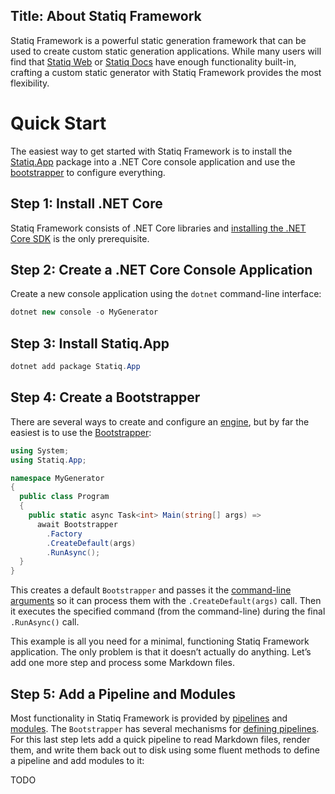 ﻿Title: About Statiq Framework
---
Statiq Framework is a powerful static generation framework that can be used to create custom static generation applications. While many users will find that [Statiq Web](/web) or [Statiq Docs](/docs) have enough functionality built-in, crafting a custom static generator with Statiq Framework provides the most flexibility.

# Quick Start

The easiest way to get started with Statiq Framework is to install the [Statiq.App](https://www.nuget.org/packages/Statiq.App) package into a .NET Core console application and use the [bootstrapper](/framework/usage/bootstrapper) to configure everything.

## Step 1: Install .NET Core

Statiq Framework consists of .NET Core libraries and [installing the .NET Core SDK](https://dot.net) is the only prerequisite.

## Step 2: Create a .NET Core Console Application

Create a new console application using the `dotnet` command-line interface:

```csharp
dotnet new console -o MyGenerator
```

## Step 3: Install Statiq.App

```csharp
dotnet add package Statiq.App
```

## Step 4: Create a Bootstrapper

There are several ways to create and configure an [engine](/framework/concepts/execution#engine), but by far the easiest is to use the [Bootstrapper](/framework/usage/bootstrapper):

```csharp
using System;
using Statiq.App;

namespace MyGenerator
{
  public class Program
  {
    public static async Task<int> Main(string[] args) =>
      await Bootstrapper
        .Factory
        .CreateDefault(args)
        .RunAsync();
  }
}
```

This creates a default `Bootstrapper` and passes it the [command-line arguments](/framework/usage/boostrapper#command-line) so it can process them with the `.CreateDefault(args)` call. Then it executes the specified command (from the command-line) during the final `.RunAsync()` call.

This example is all you need for a minimal, functioning Statiq Framework application. The only problem is that it doesn’t actually do anything. Let’s add one more step and process some Markdown files.

## Step 5: Add a Pipeline and Modules

Most functionality in Statiq Framework is provided by [pipelines](/framework/concepts/pipelines) and [modules](/framework/concepts/modules). The `Bootstrapper` has several mechanisms for [defining pipelines](/framework/usage/bootstrapper#defining-pipelines). For this last step lets add a quick pipeline to read Markdown files, render them, and write them back out to disk using some fluent methods to define a pipeline and add modules to it:

TODO

<?# ChildPages /?>